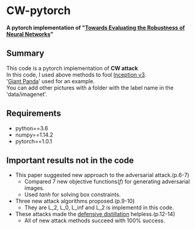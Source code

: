 # CW-pytorch
**A pytorch implementation of "[Towards Evaluating the Robustness of Neural Networks](https://arxiv.org/abs/1608.04644)"**

## Summary
This code is a pytorch implementation of **CW attack**   
In this code, I used above methods to fool [Inception v3](https://arxiv.org/abs/1512.00567).   
'[Giant Panda](http://www.image-net.org/)' used for an example.   
You can add other pictures with a folder with the label name in the 'data/imagenet'.    

## Requirements
* python==3.6   
* numpy==1.14.2   
* pytorch==1.0.1   

## Important results not in the code
- This paper suggested new approach to the adversarial attack.(p.6-7)
    - Compared 7 new objective functions(*f*) for generating adversarial images.
    - Used *tanh* for solving box constraints.
- Three new attack algorithms proposed.(p.9-10)
    - They are L_2, L_0, L_inf and L_2 is implementd in this code.
- These attacks made the [defensive distillation](https://arxiv.org/abs/1511.04508) helpless.(p.12-14)
    - All of new attack methods succeed with 100% success.

